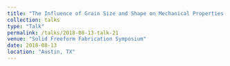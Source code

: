 ```yaml
---
title: "The Influence of Grain Size and Shape on Mechanical Properties of Metal AM Materials"
collection: talks
type: "Talk"
permalink: /talks/2018-08-13-talk-21
venue: "Solid Freeform Fabrication Symposium"
date: 2018-08-13
location: "Austin, TX"
---
```

